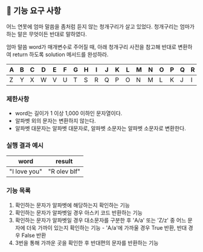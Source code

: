 ## 🚀 기능 요구 사항

어느 연못에 엄마 말씀을 좀처럼 듣지 않는 청개구리가 살고 있었다. 청개구리는 엄마가 하는 말은 무엇이든 반대로 말하였다.

엄마 말씀 word가 매개변수로 주어질 때, 아래 청개구리 사전을 참고해 반대로 변환하여 return 하도록 solution 메서드를 완성하라.

| A | B | C | D | E | F | G | H | I | J | K | L | M | N | O | P | Q | R | S | T | U | V | W | X | Y | Z |
| --- | --- | --- | --- | --- | --- | --- | --- | --- | --- | --- | --- | --- | --- | --- | --- | --- | --- | --- | --- | --- | --- | --- | --- | --- | --- |
| Z | Y | X | W | V | U | T | S | R | Q | P | O | N | M | L | K | J | I | H | G | F | E | D | C | B | A |

### 제한사항

- word는 길이가 1 이상 1,000 이하인 문자열이다.
- 알파벳 외의 문자는 변환하지 않는다.
- 알파벳 대문자는 알파벳 대문자로, 알파벳 소문자는 알파벳 소문자로 변환한다.

### 실행 결과 예시

| word | result |
| --- | --- |
| "I love you" | "R olev blf" |

### 기능 목록
1. 확인하는 문자가 알파벳에 해당하는지 확인하는 기능
2. 확인하는 문자가 알파벳일 경우 아스키 코드 반환하는 기능
3. 확인하는 문자가 알파벳일 경우 대소문자를 구분한 후 'A/a' 또는 'Z/z' 중 어느 문자에 더욱 가까이 있는지 확인하는 기능 - 'A/a'에 가까울 경우 True 반환, 반대 경우 False 반환
4. 3번을 통해 가까운 곳을 확인한 후 반대편의 문자를 반환하는 기능